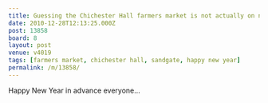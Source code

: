 ```yaml
---
title: Guessing the Chichester Hall farmers market is not actually on new years day
date: 2010-12-28T12:13:25.000Z
post: 13858
board: 8
layout: post
venue: v4019
tags: [farmers market, chichester hall, sandgate, happy new year]
permalink: /m/13858/
---
```

Happy New Year in advance everyone...
